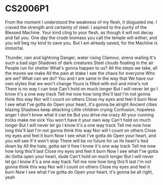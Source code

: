 # CS2006P1
From the moment I understood the weakness of my flesh, it disgusted me. I craved the strength and certainty of steel. I aspired to the purity of the Blessed Machine. Your kind cling to your flesh, as though it will not decay and fail you. One day the crude biomass you call the temple will wither, and you will beg my kind to save you. But I am already saved, for the Machine is immortal.

Thunder, rain and lightning
Danger, water rising
Clamour, sirens wailing
It's such a bad sign
Shadows of dark creatures
Steel clouds floating in the air
People run for shelter
What's gonna happen to us?
All the steps we take, all the moves we make
All the pain at stake
I see the chaos for everyone
Who are we? What can we do?
You and I are same in the way that
We have our own styles that we won't change
Yours is filled with evil and mine's not
There is no way I can lose
Can't hold on much longer
But I will never let go
I know it's a one way track
Tell me now how long this'll last
I'm not gonna think this way
Nor will I count on others
Close my eyes and feel it burn
Now I see what I've gotta do
Open your heart, it's gonna be alright
Ancient cities blazing
Shadows keep attacking
Little children crying
Confusion, hopeless anger
I don't know what it can be
But you drive me crazy
All your cunning tricks make me sick
You won't have it your own way
Can't hold on much longer
But I will never let go
I know it's a one way track
Tell me now how long this'll last
I'm not gonna think this way
Nor will I count on others
Close my eyes and feel it burn
Now I see what I've gotta do
Open your heart, and you will see
If it won't stop
There will be no future for us
Its heart's tied down by
All the hate, gotta set it free
I know it's one way track
Tell me now how long this'll last
Close my eyes and feel it burn
Now I see what I've gotta do
Gotta open your heart, dude
Can't hold on much longer
But I will never let go
I know it's a one way track
Tell me now how long this'll last
I'm not gonna think this way
Nor will I count on others
Close my eyes and feel it burn
Now I see what I've gotta do
Open your heart, it's gonna be all right, yeah